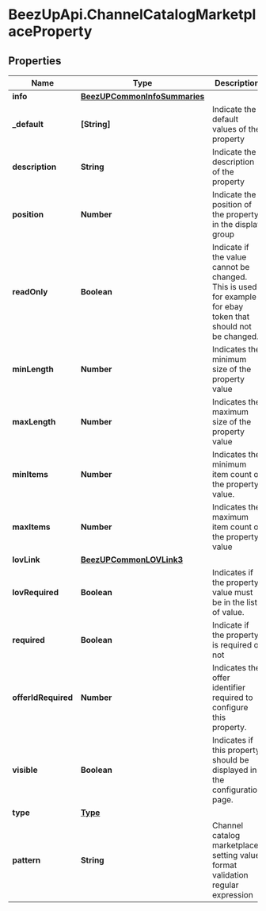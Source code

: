# BeezUpApi.ChannelCatalogMarketplaceProperty

## Properties
Name | Type | Description | Notes
------------ | ------------- | ------------- | -------------
**info** | [**BeezUPCommonInfoSummaries**](BeezUPCommonInfoSummaries.md) |  | [optional] 
**_default** | **[String]** | Indicate the default values of the property | [optional] 
**description** | **String** | Indicate the description of the property | [optional] 
**position** | **Number** | Indicate the position of the property in the display group | 
**readOnly** | **Boolean** | Indicate if the value cannot be changed. This is used for example for ebay token that should not be changed. | [default to false]
**minLength** | **Number** | Indicates the minimum size of the property value | [optional] [default to 0]
**maxLength** | **Number** | Indicates the maximum size of the property value | [optional] 
**minItems** | **Number** | Indicates the minimum item count of the property value. | [optional] [default to 1]
**maxItems** | **Number** | Indicates the maximum item count of the property value | [optional] [default to 1]
**lovLink** | [**BeezUPCommonLOVLink3**](BeezUPCommonLOVLink3.md) |  | [optional] 
**lovRequired** | **Boolean** | Indicates if the property value must be in the list of value. | [optional] [default to false]
**required** | **Boolean** | Indicate if the property is required or not | [default to false]
**offerIdRequired** | **Number** | Indicates the offer identifier required to configure this property. | [optional] 
**visible** | **Boolean** | Indicates if this property should be displayed in the configuration page. | [default to true]
**type** | [**Type**](Type.md) |  | [optional] 
**pattern** | **String** | Channel catalog marketplace setting value format validation regular expression | [optional] 


